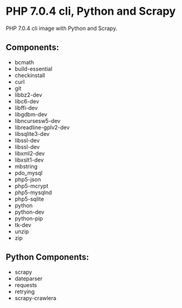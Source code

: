 # PHP 7.0.4 cli, Python and Scrapy

PHP 7.0.4 cli image with Python and Scrapy.

## Components:

 + bcmath
 + build-essential
 + checkinstall
 + curl
 + git
 + libbz2-dev
 + libc6-dev
 + libffi-dev
 + libgdbm-dev
 + libncursesw5-dev
 + libreadline-gplv2-dev
 + libsqlite3-dev
 + libssl-dev
 + libssl-dev
 + libxml2-dev
 + libxslt1-dev
 + mbstring
 + pdo_mysql 
 + php5-json
 + php5-mcrypt
 + php5-mysqlnd
 + php5-sqlite
 + python
 + python-dev
 + python-pip
 + tk-dev
 + unzip
 + zip

## Python Components:

 + scrapy
 + dateparser
 + requests
 + retrying
 + scrapy-crawlera


